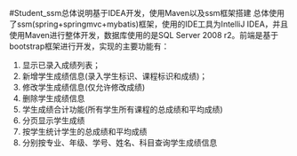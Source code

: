 #Student_ssm总体说明基于IDEA开发，使用Maven以及ssm框架搭建
总体使用了ssm(spring+springmvc+mybatis)框架，使用的IDE工具为IntelliJ IDEA，并且使用Maven进行整体开发，数据库使用的是SQL Server 2008 r2。前端是基于bootstrap框架进行开发，实现的主要功能有：
1.	显示已录入成绩列表；
2.	新增学生成绩信息(录入学生标识、课程标识和成绩)；
3.	修改学生成绩信息(仅允许修改成绩)
4.	删除学生成绩信息
5.	学生成绩合计功能(所有学生所有课程的总成绩和平均成绩)
6.	分页显示学生成绩
7.	按学生统计学生的总成绩和平均成绩
8.	分别按专业、年级、学号、姓名、科目查询学生成绩信息
